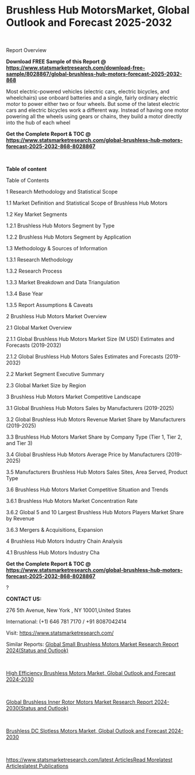 <h1>Brushless Hub MotorsMarket, Global Outlook and Forecast 2025-2032</h1><br/><p>Report Overview</p>
 
 
 
 <p><strong>Download FREE Sample of this Report @ <a href="https://www.statsmarketresearch.com/download-free-sample/8028867/global-brushless-hub-motors-forecast-2025-2032-868">https://www.statsmarketresearch.com/download-free-sample/8028867/global-brushless-hub-motors-forecast-2025-2032-868</a></strong></p>
 
 
 
 <p>Most electric-powered vehicles (electric cars, electric bicycles, and wheelchairs) use onboard batteries and a single, fairly ordinary electric motor to power either two or four wheels. But some of the latest electric cars and electric bicycles work a different way. Instead of having one motor powering all the wheels using gears or chains, they build a motor directly into the hub of each wheel</p>
 
 
 
 <div><b>Get the Complete Report & TOC @ <a href="https://www.statsmarketresearch.com/global-brushless-hub-motors-forecast-2025-2032-868-8028867">https://www.statsmarketresearch.com/global-brushless-hub-motors-forecast-2025-2032-868-8028867</a></b></div>
 
 
 
 <p><br />
 
 <b>Table of content</b></p>
 
 
 
 <p>Table of Contents<br />
 
 1 Research Methodology and Statistical Scope<br />
 
 1.1 Market Definition and Statistical Scope of Brushless Hub Motors<br />
 
 1.2 Key Market Segments<br />
 
 1.2.1 Brushless Hub Motors Segment by Type<br />
 
 1.2.2 Brushless Hub Motors Segment by Application<br />
 
 1.3 Methodology & Sources of Information<br />
 
 1.3.1 Research Methodology<br />
 
 1.3.2 Research Process<br />
 
 1.3.3 Market Breakdown and Data Triangulation<br />
 
 1.3.4 Base Year<br />
 
 1.3.5 Report Assumptions & Caveats<br />
 
 2 Brushless Hub Motors Market Overview<br />
 
 2.1 Global Market Overview<br />
 
 2.1.1 Global Brushless Hub Motors Market Size (M USD) Estimates and Forecasts (2019-2032)<br />
 
 2.1.2 Global Brushless Hub Motors Sales Estimates and Forecasts (2019-2032)<br />
 
 2.2 Market Segment Executive Summary<br />
 
 2.3 Global Market Size by Region<br />
 
 3 Brushless Hub Motors Market Competitive Landscape<br />
 
 3.1 Global Brushless Hub Motors Sales by Manufacturers (2019-2025)<br />
 
 3.2 Global Brushless Hub Motors Revenue Market Share by Manufacturers (2019-2025)<br />
 
 3.3 Brushless Hub Motors Market Share by Company Type (Tier 1, Tier 2, and Tier 3)<br />
 
 3.4 Global Brushless Hub Motors Average Price by Manufacturers (2019-2025)<br />
 
 3.5 Manufacturers Brushless Hub Motors Sales Sites, Area Served, Product Type<br />
 
 3.6 Brushless Hub Motors Market Competitive Situation and Trends<br />
 
 3.6.1 Brushless Hub Motors Market Concentration Rate<br />
 
 3.6.2 Global 5 and 10 Largest Brushless Hub Motors Players Market Share by Revenue<br />
 
 3.6.3 Mergers & Acquisitions, Expansion<br />
 
 4 Brushless Hub Motors Industry Chain Analysis<br />
 
 4.1 Brushless Hub Motors Industry Cha</p>
 
 
 
 <div><b>Get the Complete Report & TOC @ <a href="https://www.statsmarketresearch.com/global-brushless-hub-motors-forecast-2025-2032-868-8028867">https://www.statsmarketresearch.com/global-brushless-hub-motors-forecast-2025-2032-868-8028867</a></b></div>
 
 
 
 <p>? </p>
 
 
 
 <p><b>CONTACT US:</b><br />
 
 276 5th Avenue, New York , NY 10001,United States<br />
 
 International: (+1) 646 781 7170 / +91 8087042414<br />
 
 Visit: <a href="https://www.statsmarketresearch.com/">https://www.statsmarketresearch.com/</a><br />
 
 Similar Reports: <a href="https://www.statsmarketresearch.com/global-brushless-hub-motors-forecast-2025-2032-868-8028867">Global Small Brushless Motors Market Research Report 2024(Status and Outlook)</a><br />
 
 <br />
 
 <a href="https://www.statsmarketresearch.com/global-brushless-hub-motors-forecast-2025-2032-868-8028867">High Efficiency Brushless Motors Market, Global Outlook and Forecast 2024-2030</a><br />
 
 <br />
 
 <a href="https://www.statsmarketresearch.com/global-brushless-hub-motors-forecast-2025-2032-868-8028867">Global Brushless Inner Rotor Motors Market Research Report 2024-2030(Status and Outlook)</a><br />
 
 <br />
 
 <a href="https://www.statsmarketresearch.com/global-brushless-hub-motors-forecast-2025-2032-868-8028867">Brushless DC Slotless Motors Market, Global Outlook and Forecast 2024-2030</a><br />
 
 <br />
 
 <a href="https://gyeongbokgung.com">https://www.statsmarketresearch.com/</a><a href="https://hallyeomaritime.com">latest Articles</a><a href="https://jingwansa.com">Read More</a><a href="https://nguoiviet.jp/">latest Articles</a><a href="https://www.intelmarketresearch.com/">latest Publications</a></p>